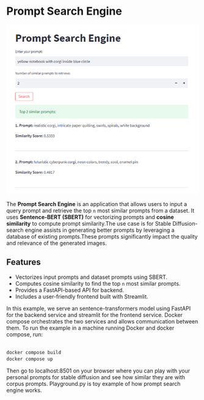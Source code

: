 # Prompt Search Engine

![Example query prompt](images/corgi.png)

The **Prompt Search Engine** is an application that allows users to input a query prompt and retrieve the top `n` most similar prompts from a dataset. It uses **Sentence-BERT (SBERT)** for vectorizing prompts and **cosine similarity** to compute prompt similarity.The use case is for Stable Diffusion- search engine  assists in generating better prompts by leveraging a database of existing prompts.These prompts significantly impact the quality and relevance of the generated images.

## Features
- Vectorizes input prompts and dataset prompts using SBERT.
- Computes cosine similarity to find the top `n` most similar prompts.
- Provides a FastAPI-based API for backend.
- Includes a user-friendly frontend built with Streamlit.
  
In this example, we serve an sentence-transformers model using FastAPI for the backend service and streamlit for the frontend service.
Docker compose orchestrates the two services and allows communication between them.
To run the example in a machine running Docker and docker compose, run:

```bash

docker compose build
docker compose up
```
Then go to localhost:8501 on your browser where you can play with your personal prompts for stable diffusion and see how similar they are with corpus prompts.
Playground.py is toy example of how prompt search engine works.
